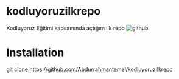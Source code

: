 # kodluyoruzilkrepo
Kodluyoruz Eğitimi kapsamında açtığım ilk repo
![github](https://github.com/Abdurrahmantemel/kodluyoruzilkrepo/assets/146028354/cc16058e-392d-46bc-8da7-ab8916a3fedd)
# Installation
git clone https://github.com/Abdurrahmantemel/kodluyoruzilkrepo
